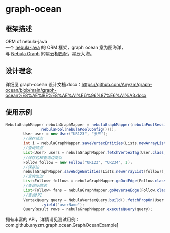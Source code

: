 # graph-ocean
## 框架描述
ORM of nebula-java
<br/>
一个 [nebula-java](https://github.com/vesoft-inc/nebula-java) 的 ORM 框架，graph ocean 意为图海洋，
<br/>
与 [Nebula Graph](https://github.com/vesoft-inc/nebula) 的星云相匹配，星辰大海。

## 设计理念

详细见 graph-ocean 设计文档.docx：https://github.com/Anyzm/graph-ocean/blob/main/graph-ocean%E8%AE%BE%E8%AE%A1%E6%96%87%E6%A1%A3.docx

## 使用示例

```java
NebulaGraphMapper nebulaGraphMapper = nebulaGraphMapper(nebulaPoolSessionManager(
                nebulaPool(nebulaPoolConfig())));
        User user = new User("UR123", "张三");
        //保存顶点
        int i = nebulaGraphMapper.saveVertexEntities(Lists.newArrayList(user));
        //查询顶点
        List<User> users = nebulaGraphMapper.fetchVertexTag(User.class, "UR123");
        //保存边和查询边类似
        Follow follow = new Follow("UR123", "UR234", 1);
        //保存边
        nebulaGraphMapper.saveEdgeEntities(Lists.newArrayList(follow));
        //查询出边
        List<Follow> follows = nebulaGraphMapper.goOutEdge(Follow.class, "UR123");
        //查询反向边
        List<Follow> fans = nebulaGraphMapper.goReverseEdge(Follow.class, "UR123");
        //查询API
        VertexQuery query = NebulaVertexQuery.build().fetchPropOn(User.class, "UR123")
                .yield("userName");
        QueryResult rows = nebulaGraphMapper.executeQuery(query);
```

拥有丰富的 API，详情请见测试用例：com.github.anyzm.graph.ocean.GraphOceanExample]